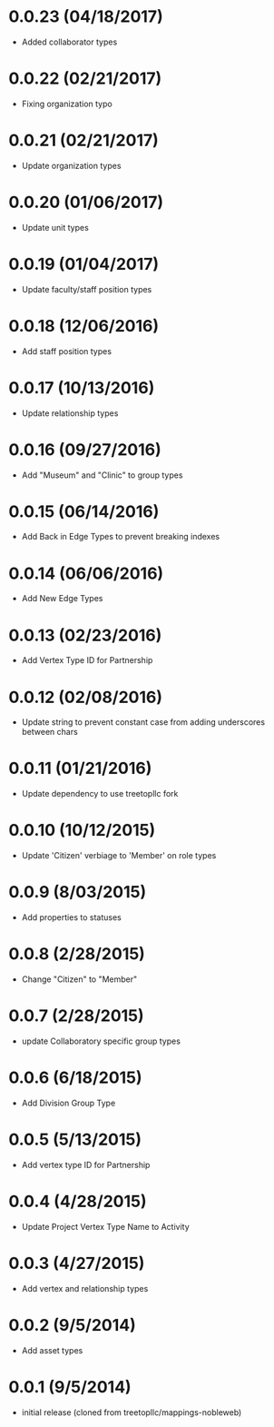 # 0.0.23 (04/18/2017)
 * Added collaborator types

# 0.0.22 (02/21/2017)
 * Fixing organization typo

# 0.0.21 (02/21/2017)
 * Update organization types

# 0.0.20 (01/06/2017)
 * Update unit types

 # 0.0.19 (01/04/2017)
 * Update faculty/staff position types

# 0.0.18 (12/06/2016)
 * Add staff position types

# 0.0.17 (10/13/2016)
 * Update relationship types

# 0.0.16 (09/27/2016)
 * Add "Museum" and "Clinic" to group types

# 0.0.15 (06/14/2016)
 * Add Back in Edge Types to prevent breaking indexes

# 0.0.14 (06/06/2016)
 * Add New Edge Types

# 0.0.13 (02/23/2016)
 * Add Vertex Type ID for Partnership

# 0.0.12 (02/08/2016)
 * Update string to prevent constant case from adding underscores between chars

# 0.0.11 (01/21/2016)
 * Update dependency to use treetopllc fork

# 0.0.10 (10/12/2015)
 * Update 'Citizen' verbiage to 'Member' on role types

# 0.0.9 (8/03/2015)
 * Add properties to statuses

# 0.0.8 (2/28/2015)
 * Change "Citizen" to "Member"

# 0.0.7 (2/28/2015)
 * update Collaboratory specific group types

# 0.0.6 (6/18/2015)
 * Add Division Group Type

# 0.0.5 (5/13/2015)
 * Add vertex type ID for Partnership

# 0.0.4 (4/28/2015)
 * Update Project Vertex Type Name to Activity

# 0.0.3 (4/27/2015)
 * Add vertex and relationship types

# 0.0.2 (9/5/2014)
 * Add asset types

# 0.0.1 (9/5/2014)
 * initial release (cloned from treetopllc/mappings-nobleweb)
